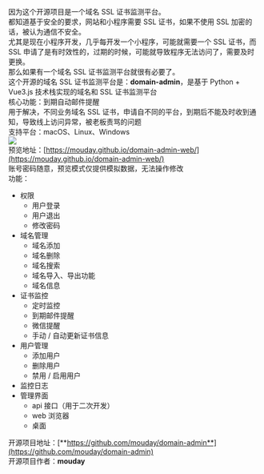 因为这个开源项目是一个域名 SSL 证书监测平台。<br />都知道基于安全的要求，网站和小程序需要 SSL 证书，如果不使用 SSL 加密的话，被认为通信不安全。<br />尤其是现在小程序开发，几乎每开发一个小程序，可能就需要一个 SSL 证书，而 SSL 申请了是有时效性的，过期的时候，可能就导致程序无法访问了，需要及时更换。<br />那么如果有一个域名 SSL 证书监测平台就很有必要了。<br />这个开源的域名 SSL 证书监测平台是：**domain-admin**，是基于 Python + Vue3.js 技术栈实现的域名和 SSL 证书监测平台<br />核心功能：到期自动邮件提醒<br />用于解决，不同业务域名 SSL 证书，申请自不同的平台，到期后不能及时收到通知，导致线上访问异常，被老板责骂的问题<br />支持平台：macOS、Linux、Windows<br />![](https://cdn.nlark.com/yuque/0/2023/png/396745/1688607383438-577f6fbd-88e6-45bf-872b-153b58671cb0.png#averageHue=%23c5d0a6&clientId=u96cde831-d98c-4&from=paste&id=u3b9c1b40&originHeight=601&originWidth=1080&originalType=url&ratio=2.5&rotation=0&showTitle=false&status=done&style=none&taskId=u219727c0-26e3-4877-b6ef-3634ff691a7&title=)<br />预览地址：[https://mouday.github.io/domain-admin-web/](https://mouday.github.io/domain-admin-web/)<br />账号密码随意，预览模式仅提供模拟数据，无法操作修改<br />功能：

- 权限
   - 用户登录
   - 用户退出
   - 修改密码
- 域名管理
   - 域名添加
   - 域名删除
   - 域名搜索
   - 域名导入、导出功能
   - 域名信息
- 证书监控
   - 定时监控
   - 到期邮件提醒
   - 微信提醒
   - 手动 / 自动更新证书信息
- 用户管理
   - 添加用户
   - 删除用户
   - 禁用 / 启用用户
- 监控日志
- 管理界面
   - api 接口（用于二次开发）
   - web 浏览器
   - 桌面

开源项目地址：[**https://github.com/mouday/domain-admin**](https://github.com/mouday/domain-admin)<br />开源项目作者：**mouday**

